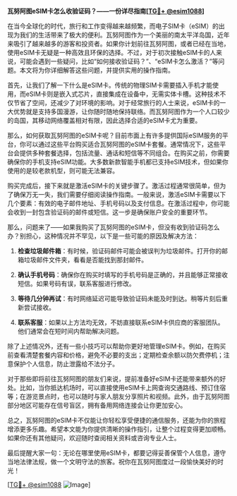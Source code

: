 **瓦努阿图eSIM卡怎么收验证码？——一份详尽指南[[TG💪+ @esim1088](https://t.me/s/esim1088)]**

在当今全球化的时代，旅行和工作变得越来越频繁，而电子SIM卡（eSIM）的出现为我们的生活带来了极大的便利。瓦努阿图作为一个美丽的南太平洋岛国，近年来吸引了越来越多的游客和投资者。如果你计划前往瓦努阿图，或者已经在当地，使用eSIM卡无疑是一种高效且环保的选择。不过，对于初次接触eSIM卡的人来说，可能会遇到一些疑问，比如“如何接收验证码？”、“eSIM卡怎么激活？”等问题。本文将为你详细解答这些问题，并提供实用的操作指南。

首先，让我们了解一下什么是eSIM卡。传统的物理SIM卡需要插入手机才能使用，而eSIM卡则是嵌入式芯片，直接集成在设备中，无需实体卡槽。这种技术不仅节省了空间，还减少了对环境的影响。对于经常旅行的人士来说，eSIM卡的一大优势就是支持多国漫游，让你随时随地保持联络。而瓦努阿图作为一个人口较少的岛国，其移动网络覆盖相对有限，因此选择合适的eSIM卡尤为重要。

那么，如何获取瓦努阿图的eSIM卡呢？目前市面上有许多提供国际eSIM服务的平台，你可以通过这些平台购买适合瓦努阿图的eSIM卡套餐。通常情况下，这些平台会提供多种套餐选择，包括流量、通话和短信等不同组合。在购买之前，你需要确保你的手机支持eSIM功能。大多数新款智能手机都已支持eSIM技术，但如果你使用的是较老款机型，则可能无法兼容。

购买完成后，接下来就是激活eSIM卡的关键步骤了。激活过程通常很简单，但为了确保万无一失，我们需要仔细阅读操作指南。一般来说，激活eSIM卡需要以下几个要素：有效的电子邮件地址、手机号码以及支付信息。在激活过程中，你可能会收到一封包含验证码的邮件或短信。这一步是确保账户安全的重要环节。

那么，问题来了——如果我购买了瓦努阿图的eSIM卡，但没有收到验证码怎么办？别担心，这种情况并不罕见，以下是一些可能的原因及解决方法：

1. **检查垃圾邮件箱**：有时候，验证码邮件可能会被误判为垃圾邮件。打开你的邮箱垃圾邮件文件夹，看看是否能找到那封邮件。
   
2. **确认手机号码**：确保你在购买时填写的手机号码是正确的，并且能够正常接收短信。如果号码有误，联系客服进行修改。

3. **等待几分钟再试**：有时网络延迟可能导致验证码未能及时到达。稍等片刻后重新尝试接收。

4. **联系客服**：如果以上方法均无效，不妨直接联系eSIM卡供应商的客服团队。他们通常会在短时间内帮助解决问题。

除了上述情况外，还有一些小技巧可以帮助你更好地管理eSIM卡。例如，在购买前查看清楚套餐内容和价格，避免不必要的支出；定期检查余额以防欠费停机；注意保护个人信息，防止泄露给不法分子。

对于那些即将前往瓦努阿图的朋友们来说，提前准备好eSIM卡还能带来额外的好处。比如，当你抵达机场时，可以直接使用eSIM卡上网查询交通路线、预订住宿等；在游览景点时，也可以随时与家人朋友分享照片和视频。此外，由于瓦努阿图部分地区可能存在信号盲区，拥有备用网络连接会让你更加安心。

总之，瓦努阿图的eSIM卡不仅能让你轻松享受便捷的通信服务，还能为你的旅程增添更多乐趣。希望本文能为你提供清晰的操作指引，让整个过程变得更加顺畅。如果你还有其他疑问，欢迎随时查阅相关资料或咨询专业人士。

最后提醒大家一句：无论在哪里使用eSIM卡，都要记得妥善保管个人信息，遵守当地法律法规，做一个文明守法的旅客。祝你在瓦努阿图度过一段愉快美好的时光！

[[TG💪+ @esim1088](https://t.me/s/esim1088) ![Image](https://i.postimg.cc/4NQfJmqS/Snipaste-2025-05-13-00-14-12.png)]